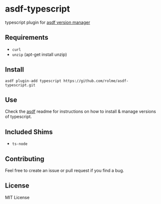 # asdf-typescript
typescript plugin for [asdf version manager](https://github.com/asdf-vm/asdf)


## Requirements
- `curl`
- `unzip` (apt-get install unzip)


## Install

```
asdf plugin-add typescript https://github.com/rolme/asdf-typescript.git
```

## Use

Check the [asdf](https://github.com/asdf-vm/asdf) readme for instructions on how to install & manage versions of typescript.

## Included Shims

- `ts-node`

## Contributing

Feel free to create an issue or pull request if you find a bug.

## License
MIT License
